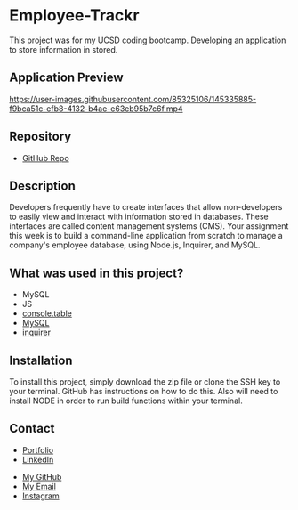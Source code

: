# Employee-Trackr

This project was for my UCSD coding bootcamp. Developing an application to store information in stored.

## Application Preview

https://user-images.githubusercontent.com/85325106/145335885-f9bca51c-efb8-4132-b4ae-e63eb95b7c6f.mp4

## Repository

* [GitHub Repo](https://github.com/latommyla/Employee-Trackr)

## Description

Developers frequently have to create interfaces that allow non-developers to easily view and interact with information stored in databases. These interfaces are called content management systems (CMS). Your assignment this week is to build a command-line application from scratch to manage a company's employee database, using Node.js, Inquirer, and MySQL.

## What was used in this project?

- MySQL
- JS
- [console.table](https://www.npmjs.com/package/console.table)
- [MySQL](https://www.npmjs.com/package/mysql)
- [inquirer](https://www.npmjs.com/package/inquirer)

## Installation 

To install this project, simply download the zip file or clone the SSH key to your terminal. GitHub has instructions on how to do this. Also will need to install NODE in order to run build functions within your terminal.

## Contact 

- [Portfolio](https://latommyla.github.io/TL-Portfolio/)
- [LinkedIn](https://www.linkedin.com/in/tommymla/)
* [My GitHub](https://github.com/latommyla)
* [My Email](mailto:tommyl.dmd@gmail.com)
* [Instagram](https://instagram.com/latommyla)
